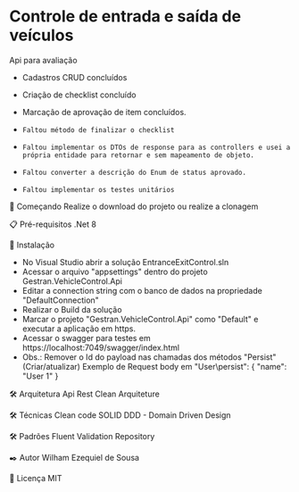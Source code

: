 # Controle de entrada e saída de veículos
Api para avaliação 

- Cadastros CRUD concluídos
- Criação de checklist concluído
- Marcação de aprovação de item concluídos.

- ``Faltou método de finalizar o checklist``
- ``Faltou implementar os DTOs de response para as controllers e usei a própria entidade para retornar e sem mapeamento de objeto.``
- ``Faltou converter a descrição do Enum de status aprovado.``
- ``Faltou implementar os testes unitários``

🚀 Começando
Realize o download do projeto ou realize a clonagem

📋 Pré-requisitos
.Net 8

🔧 Instalação

- No Visual Studio abrir a solução EntranceExitControl.sln
- Acessar o arquivo "appsettings" dentro do projeto Gestran.VehicleControl.Api
- Editar a connection string com o banco de dados na propriedade "DefaultConnection"
- Realizar o Build da solução
- Marcar o projeto "Gestran.VehicleControl.Api" como "Default" e executar a aplicação em https.
- Acessar o swagger para testes em https://localhost:7049/swagger/index.html
- Obs.: Remover o Id do payload nas chamadas dos métodos "Persist" (Criar/atualizar)
    Exemplo de Request body em "User\persist": 
    {
      "name": "User 1"
    }


🛠️ Arquitetura
Api Rest
Clean Arquiteture

🛠️ Técnicas
Clean code
SOLID
DDD - Domain Driven Design

🛠️ Padrões
Fluent Validation
Repository

✒️ Autor
Wilham Ezequiel de Sousa

📄 Licença
MIT
